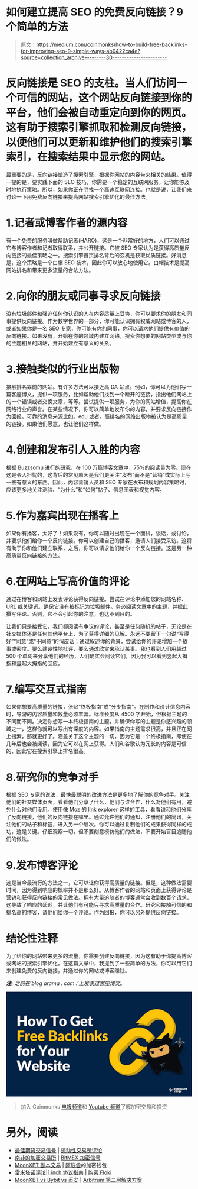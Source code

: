 # 如何建立提高 SEO 的免费反向链接？9 个简单的方法

> 原文：<https://medium.com/coinmonks/how-to-build-free-backlinks-for-improving-seo-9-simple-ways-ab0422ca4e?source=collection_archive---------30----------------------->

# 反向链接是 SEO 的支柱。当人们访问一个可信的网站，这个网站反向链接到你的平台，他们会被自动重定向到你的网页。这有助于搜索引擎抓取和检测反向链接，以便他们可以更新和维护他们的搜索引擎索引，在搜索结果中显示您的网站。

最重要的是，反向链接塑造了搜索引擎，根据你网站的内容带来相关的结果。值得一提的是，要实践下面的 SEO 技巧，你需要一个稳定的互联网服务，让你能够及时地执行策略。所以，如果你正在寻找一个高速互联网连接。也就是说，让我们来讨论一下用免费反向链接来提高网站搜索引擎优化的最佳方法。

# 1.记者或博客作者的源内容

有一个免费的服务叫做帮助记者(HARO)，这是一个非常好的地方，人们可以通过它与博客作者和记者取得联系，并公开链接。它被 SEO 专家认为是获得高质量反向链接的最佳策略之一。搜索引擎首页排名背后的玄机是获取优质链接。好消息是，这个策略是一个白帽 SEO 技术，因此你可以放心地使用它。白帽技术是提高网站排名和带来更多流量的合法方法。

# 2.向你的朋友或同事寻求反向链接

没有垃圾邮件和强迫任何你认识的人在内容质量上妥协，你可以要求你的朋友和同事提供反向链接。作为数字世界的一部分，你可能认识拥有权威网站或博客的人，或者如果你是一名 SEO 专家，你可能有你的同事，你可以请求他们提供有价值的反向链接。如果没有，开始在你的领域内建立网络，搜索你想要的网站类型或与你的主题相关的网站，并开始建立有意义的关系。

# 3.接触类似的行业出版物

接触排名靠前的网站。有许多方法可以接近高 DA 站点。例如，你可以为他们写一篇客座博文，提供一项服务，比如帮助他们找到一个断开的链接，指出他们网站上的一个错误或者交换文章，等等。尝试提供一项服务，为你的网站增值，提高你在网络行业的声誉。在某些情况下，你可以简单地发布你的内容，并要求反向链接作为回报。可靠的消息来源比如。edu 或者。高排名的网络出版物被认为是高质量的链接。如果他们愿意，也让他们这样做。

# 4.创建和发布引人入胜的内容

根据 Buzzsomu 进行的研究，在 100 万篇博客文章中，75%的阅读量为零。现在这是令人担忧的，这背后的常见原因是我们更关注“发布”而不是“营销”或实际上写一些有意义的东西。因此，内容营销人员和 SEO 专家在发布和规划内容策略时，应该更多地关注测验、“为什么”和“如何”帖子、信息图表和视觉内容。

# 5.作为嘉宾出现在播客上

如果你有播客，太好了！如果没有，你可以随时出现在一个面试，谈话，或讨论，并要求他们给你一个反向链接。你可以创建自己的播客，邀请人们接受采访。这将有助于你和他们建立联系，之后，你可以请求他们给你一个反向链接。这是另一种高质量反向链接的方法。

# 6.在网站上写高价值的评论

通过在博客和网站上发表评论获得反向链接。尝试在评论中添加您的网站名称、URL 或关键词。确保它没有被标记为垃圾邮件。务必阅读文章中的主题，并据此撰写评论。否则，它不会引起你的注意，也达不到目的。

让我们只是接受它，我们都阅读有争议的评论，甚至是任何随机的帖子，无论是在社交媒体还是任何其他平台上，为了获得详细的见解。永远不要留下一句说“写得好”“同意”或“不同意”的俏皮话；通过叙述你的背景，尝试给你的评论增加一个故事或密度。要么建设性地批评，要么通过欣赏来承认某事。我也看到人们用超过 500 个单词来分享他们的经历，人们确实会阅读它们，因为我可以看到竖起大拇指和竖起大拇指的回应。

# 7.编写交互式指南

如果你想要高质量的链接，张贴“终极指南”或“分步指南”。在制作和设计信息内容时，导游的内容质量和数量必须丰富。标准长度从 4500 字开始，但根据主题的不同而不同。决定你想写一本终极指南的主题，并确保你写的主题是你感兴趣的领域之一，这样你就可以写出有深度的内容。如果指南的主题需求很高，并且正在网上搜索，那就更好了。涵盖关于这个主题的一切，因为它是一个终极指南，即使在几年后也会被阅读，因为它可以在网上获得。人们和谷歌认为冗长的内容是可信的，因此它在搜索引擎上排名很高。

# 8.研究你的竞争对手

根据 SEO 专家的说法，最快最聪明的改进方法是更多地了解你的竞争对手。关注他们的社交媒体页面，看看他们分享了什么，他们与谁合作，什么对他们有用，避免什么对他们没用。使用像 Moz 的 link explorer 这样的工具，看看谁和他们分享了反向链接，他们的反向链接在哪里。通过允许他们的通知，注册他们的简讯，关注他们的帖子和标签，进入另一个层次。你可以通过复制他们的成果获得同样的成功，这是关键。仔细观察一切，但不要刻意模仿他们的做法，不要开始盲目追随他们的做法。

# 9.发布博客评论

这是当今最流行的方法之一，它可以让你获得高质量的链接。但是，这种做法需要时间，因为得到响应的概率并不是那么好。从博客作者的网站和页面上获得评论是营销和获得反向链接的常见做法。拥有大量追随者的博客通常会收到数百个请求，这导致了响应的延迟，并让他们有可能只寻求高质量的合作。研究和接触可信的和排名高的博客，请他们给你一个评论。作为回报，你可以另外提供反向链接。

# 结论性注释

为了给你的网站带来更多的流量，你需要创建反向链接，因为这有助于你提高博客或网站的搜索引擎优化。在这篇文章中，我提到了一些简单的方法，你可以用它们来创建免费的反向链接，并通过你的网站或博客赚钱。

***注:*** *之前在‘blog arama . com .’上发表过客座博文。*

![](img/9cf1819327855c40a45e86659905c644.png)

> 加入 Coinmonks [电报频道](https://t.me/coincodecap)和 [Youtube 频道](https://www.youtube.com/c/coinmonks/videos)了解加密交易和投资

# 另外，阅读

*   [最佳期货交易信号](https://coincodecap.com/futures-trading-signals) | [流动性交易所评论](https://coincodecap.com/liquid-exchange-review)
*   [南非的加密交易所](https://coincodecap.com/crypto-exchanges-in-south-africa) | [BitMEX 加密信号](https://coincodecap.com/bitmex-crypto-signals)
*   [MoonXBT 副本交易](https://coincodecap.com/moonxbt-copy-trading) | [阿联酋](https://coincodecap.com/crypto-wallets-in-uae)的加密钱包
*   [雷米塔诺评论](https://coincodecap.com/remitano-review)|[1 inch 协议指南](https://coincodecap.com/1inch) | [购买 Floki](https://coincodecap.com/buy-floki-inu-token)
*   [MoonXBT vs Bybit vs 币安](https://coincodecap.com/bybit-binance-moonxbt) | [Arbitrum:第二层解决方案](https://coincodecap.com/arbitrum)